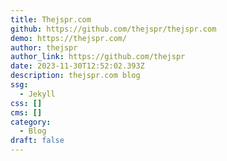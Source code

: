 ```yaml
---
title: Thejspr.com
github: https://github.com/thejspr/thejspr.com
demo: https://thejspr.com/
author: thejspr
author_link: https://github.com/thejspr
date: 2023-11-30T12:52:02.393Z
description: thejspr.com blog
ssg:
  - Jekyll
css: []
cms: []
category:
  - Blog
draft: false
---
```

